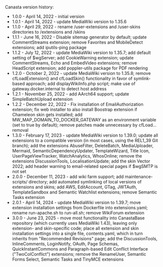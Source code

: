 Canasta version history:

- 1.0.0 - April 14, 2022 - initial version
- 1.0.1 - April 14, 2022 - update MediaWiki version to 1.35.6
- 1.1.0 - April 29, 2022 - rename /user-extensions and /user-skins directories to /extensions and /skins
- 1.1.1 - June 16, 2022 - Disable sitemap generator by default; update CommentStreams extension; remove Favorites and MobileDetect extensions; add iputils-ping package
- 1.1.2 - July 12, 2022 - update MediaWiki version to 1.35.7; add default setting of $wgServer; add CookieWarning extension; update CommentStreams, Echo and EmbedVideo extensions; remove HeadScript extension; add poppler-utils package for PDF rendering
- 1.2.0 - October 2, 2022 - update MediaWiki version to 1.35.8; remove cfLoadExtension() and cfLoadSkin() functionality in favor of symlink-based approach; add displayWikiInfo.php script; make use of gateway.docker.internal to detect host address
- 1.2.1 - November 25, 2022 - add AArch64 support; update SimpleBatchUpload extension
- 1.2.2 - December 22, 2022 - Fix installation of EmailAuthorization extension; fix web installer to also install Boostrap extension if Chameleon skin gets installed; add MW_MAP_DOMAIN_TO_DOCKER_GATEWAY as an environment variable (set to true by default); remove patches made unnecessary by cfLoad... removal
- 1.3.0 - February 17, 2023 - update MediaWiki version to 1.39.0; update all extensions to a compatible version (in most cases, using the REL1_39 Git branch); add the extensions AbuseFilter, DeleteBatch, MediaUploader, Mermaid, SemanticDependencyUpdater, TemplateWizard, Title Icon, UserPageViewTracker, WatchAnalytics, WhosOnline; remove the extensions DiscussionTools, LocalisationUpdate; add the skin Vector 2022; add header warning to email-related special pages if $wgSMTP is not set
- 2.0.0 - December 11, 2023 - add wiki farm support; add maintenance-scripts/ directory; add automated symlinking of local versions of extensions and skins; add AWS, EditAccount, GTag, JWTAuth, TemplateSandbox and Semantic Watchlist extensions; remove Semantic Tasks extension
- 2.0.1 - April 14, 2024 - update MediaWiki version to 1.39.7; move extension installation settings from Dockerfile into extensions.yaml; rename run-apache.sh to run-all.sh; remove WikiForum extension
- 3.0.0 - June 23, 2025 - move most functionality into CanastaBase repository (which currently uses MediaWiki 1.43), leaving only extension- and skin-specific code; place all extension and skin installation settings into a single file, contents.yaml, which in turn inherits from "Recommended Revisions" page; add the DiscussionTools, InlineComments, LoginNotify, OAuth, Page Schemas, QuickInstantCommons and Paragraph-based Edit Conflict Interface ("TwoColConflict") extensions; remove the RenameUser, Semantic Forms Select, Semantic Tasks and TinyMCE extensions

